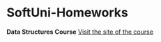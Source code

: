 SoftUni-Homeworks
=================
**Data Structures Course** 
[Visit the site of the course](https://softuni.bg/trainings/1147/Data-Structures-June-2015)